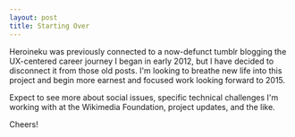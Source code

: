 ```yaml
---
layout: post
title: Starting Over
---
```


Heroineku was previously connected to a now-defunct tumblr blogging the UX-centered career journey I began in early 2012, but I have decided to disconnect it from those old posts. I'm looking to breathe new life into this project and begin more earnest and focused work looking forward to 2015.

Expect to see more about social issues, specific technical challenges I'm working with at the Wikimedia Foundation, project updates, and the like.

Cheers!